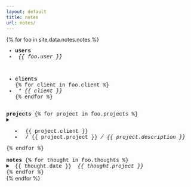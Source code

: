 ```yaml
---
layout: default
title: notes
url: notes/
---
```

{% for foo in site.data.notes.notes %}  

<div style="font-family: courier new" class="col12 pad1">
  
  <div> <!--users-->
    <ul>
      <li><strong>users</strong></li>
      <li><em>&nbsp;{{ foo.user }}</em></li>
    </ul>
    <br>
  </div>  
  
  <div> <!--clients-->
    <ul>
      <li><strong>clients</strong></li>
      {% for client in foo.client %}
      <li><em>&nbsp;* {{ client }}</em></li>
      {% endfor %}  
    </ul>
    <br>
  </div>
  
  <div> <!--projects-->
    <strong>projects</strong>   
    {% for project in foo.projects %}  
    <details>     
      <summary>
        <ul>
          <li>&nbsp;{{ project.client }}</li>   
          <li>&nbsp;/&nbsp;{{ project.project }}&nbsp;<em>/&nbsp;{{ project.description }}</em></li>
        </ul>
      </summary>   
      <br>
      {{ project.todo | markdownify }}
      <br>
      <hr>
    </details>  
    {% endfor %}   
  </div>
  <br>
 
  <div> <!--notes-->
    <strong>notes</strong>
      {% for thought in foo.thoughts %}  
      <details>  
        <summary>  
          &nbsp;{{ thought.date }}
          &nbsp;<em class="fr">{{ thought.project }}&nbsp;</em>  
        </summary>
        <br>
        <hr>
        {{ thought.note | markdownify }}
        <br>
      </details>    
      {% endfor %}    
  </div>
  
</div>  
{% endfor %}  
